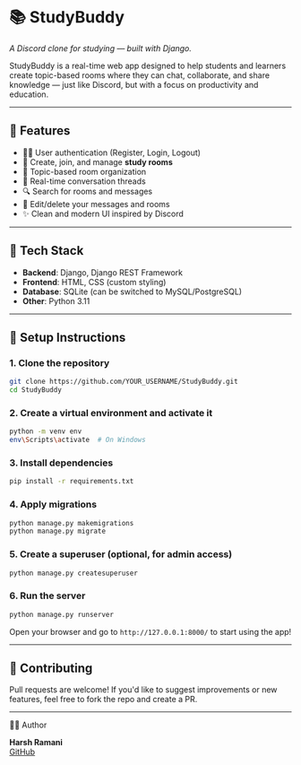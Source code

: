 # 📚 StudyBuddy

*A Discord clone for studying — built with Django.*

StudyBuddy is a real-time web app designed to help students and learners create topic-based rooms where they can chat, collaborate, and share knowledge — just like Discord, but with a focus on productivity and education.

---

## 🚀 Features

- 🧑‍💻 User authentication (Register, Login, Logout)
- 📂 Create, join, and manage **study rooms**
- 📝 Topic-based room organization
- 💬 Real-time conversation threads
- 🔍 Search for rooms and messages
- 🧼 Edit/delete your messages and rooms
- ✨ Clean and modern UI inspired by Discord

---

## 🚰 Tech Stack

- **Backend**: Django, Django REST Framework
- **Frontend**: HTML, CSS (custom styling)
- **Database**: SQLite (can be switched to MySQL/PostgreSQL)
- **Other**: Python 3.11

---

## 🧪 Setup Instructions

### 1. Clone the repository

```bash
git clone https://github.com/YOUR_USERNAME/StudyBuddy.git
cd StudyBuddy
```

### 2. Create a virtual environment and activate it

```bash
python -m venv env
env\Scripts\activate  # On Windows
```

### 3. Install dependencies

```bash
pip install -r requirements.txt
```

### 4. Apply migrations

```bash
python manage.py makemigrations
python manage.py migrate
```

### 5. Create a superuser (optional, for admin access)

```bash
python manage.py createsuperuser
```

### 6. Run the server

```bash
python manage.py runserver
```

Open your browser and go to `http://127.0.0.1:8000/` to start using the app!


---

## 🤝 Contributing

Pull requests are welcome! If you'd like to suggest improvements or new features, feel free to fork the repo and create a PR.

---
👨‍💻 Author

**Harsh Ramani**  
[GitHub](https://github.com/harshramani00)
